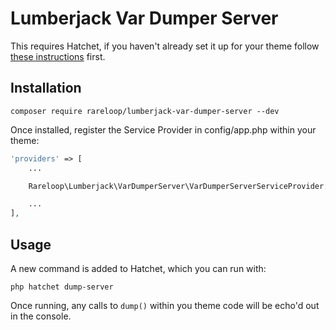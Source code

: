 # Lumberjack Var Dumper Server

This requires Hatchet, if you haven't already set it up for your theme follow [these instructions](https://github.com/Rareloop/hatchet/blob/master/README.md) first.

## Installation
```
composer require rareloop/lumberjack-var-dumper-server --dev
```

Once installed, register the Service Provider in config/app.php within your theme:

```php
'providers' => [
    ...

    Rareloop\Lumberjack\VarDumperServer\VarDumperServerServiceProvider::class,

    ...
],
```

## Usage
A new command is added to Hatchet, which you can run with:

```
php hatchet dump-server
```

Once running, any calls to `dump()` within you theme code will be echo'd out in the console.
